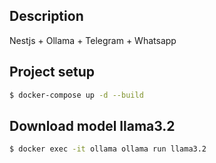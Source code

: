 ## Description

Nestjs + Ollama + Telegram + Whatsapp

## Project setup

```bash
$ docker-compose up -d --build
```

## Download model llama3.2

```bash
$ docker exec -it ollama ollama run llama3.2
```